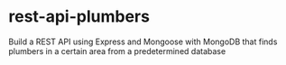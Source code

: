 # rest-api-plumbers
Build a REST API using Express and Mongoose with MongoDB that finds plumbers in a certain area from a  predetermined database
